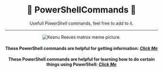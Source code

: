 <div align="center">

# 📃 PowerShellCommands 📃


Usefull *PowerShell* commands, feel free to add to it. 

________________________________________________________________________________________________________________________________________________________________________________________________________________________________


![Keanu Reeves matrox meme picture.](https://windowsbigot.files.wordpress.com/2015/04/matrixpowershell.jpg?w=1000&h=)
 
</div>



<div align="center">

#### These PowerShell commands are helpful for getting information: *[Click Me](https://github.com/NomanGhiasy/PowerShellCommands/blob/main/GettingInformation.md)*

</div>


<div align="center">

#### These PowerShell commands are helpful for learning how to do certain things using PowerShell: *[Click Me](https://github.com/NomanGhiasy/PowerShellCommands/blob/main/HowTo.md)*

</div>
